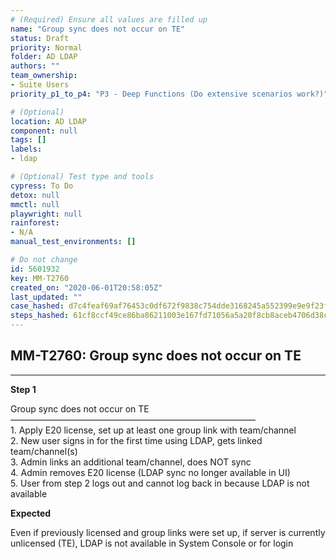 ```yaml
---
# (Required) Ensure all values are filled up
name: "Group sync does not occur on TE"
status: Draft
priority: Normal
folder: AD LDAP
authors: ""
team_ownership: 
- Suite Users
priority_p1_to_p4: "P3 - Deep Functions (Do extensive scenarios work?)"

# (Optional)
location: AD LDAP
component: null
tags: []
labels: 
- ldap

# (Optional) Test type and tools
cypress: To Do
detox: null
mmctl: null
playwright: null
rainforest: 
- N/A
manual_test_environments: []

# Do not change
id: 5601932
key: MM-T2760
created_on: "2020-06-01T20:58:05Z"
last_updated: ""
case_hashed: d7c4feaf69af76453c0df672f9838c754dde3168245a552399e9e9f23f7af727a81ff33a366ab2aed8890ab06fa80980
steps_hashed: 61cf8ccf49ce86ba86211003e167fd71056a5a20f8cb8aceb4706d38c68405ebe6c2bd59339841926d63f9ec577962c9
---
```


<!-- (Auto-generated) Based on frontmatter's "key" and "name" -->

## MM-T2760: Group sync does not occur on TE

---

**Step 1**

Group sync does not occur on TE\
————————————————————————————\
1\. Apply E20 license, set up at least one group link with team/channel\
2\. New user signs in for the first time using LDAP, gets linked team/channel(s)\
3\. Admin links an additional team/channel, does NOT sync\
4\. Admin removes E20 license (LDAP sync no longer available in UI)\
5\. User from step 2 logs out and cannot log back in because LDAP is not available

**Expected**

Even if previously licensed and group links were set up, if server is currently unlicensed (TE), LDAP is not available in System Console or for login
